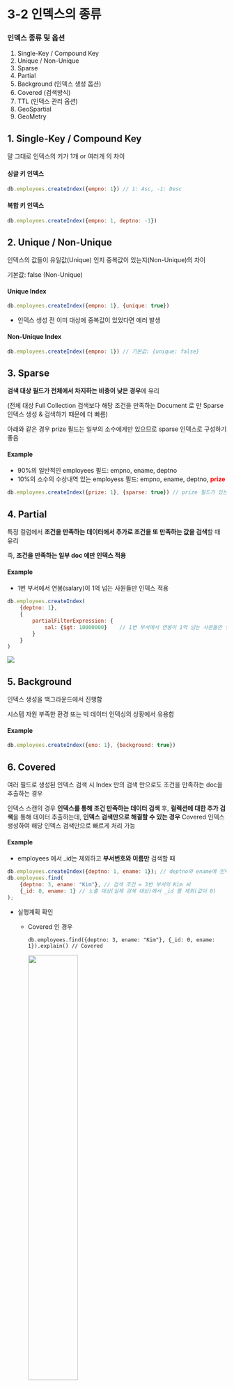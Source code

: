 

# 3-2 인덱스의 종류

### 인덱스 종류 및 옵션

1. Single-Key / Compound Key
2. Unique / Non-Unique
3. Sparse
4. Partial
5. Background (인덱스 생성 옵션)
6. Covered (검색방식)
7. TTL (인덱스 관리 옵션)
8. GeoSpartial
9. GeoMetry



## 1. Single-Key / Compound Key

말 그대로 인덱스의 키가 1개 or 여러개 의 차이



#### 싱글 키 인덱스

````javascript
db.employees.createIndex({empno: 1}) // 1: Asc, -1: Desc
````



#### 복합 키 인덱스

````javascript
db.employees.createIndex({empno: 1, deptno: -1})
````





## 2. Unique / Non-Unique

인덱스의 값들이 유일값(Unique) 인지 중복값이 있는지(Non-Unique)의 차이

기본값: false (Non-Unique)



#### Unique Index

````javascript
db.employees.createIndex({empno: 1}, {unique: true})
````

* 인덱스 생성 전 이미 대상에 중복값이 있었다면 에러 발생



#### Non-Unique Index

````javascript
db.employees.createIndex({empno: 1}) // 기본값: {unique: false}
````





## 3. Sparse

**검색 대상 필드가 전체에서 차지하는 비중이 낮은 경우**에 유리

(전체 대상 Full Collection 검색보다 해당 조건을 만족하는 Document 로 만 Sparse 인덱스 생성 & 검색하기 때문에 더 빠름)



아래와 같은 경우 prize 필드는 일부의 소수에게만 있으므로 sparse 인덱스로 구성하기 좋음



#### Example

* 90%의 일반적인 employees 필드: empno, ename, deptno
* 10%의 소수의 수상내역 있는 employess 필드: empno, ename, deptno, <font color="red">**prize**</font>

````javascript
db.employees.createIndex({prize: 1}, {sparse: true}) // prize 필드가 있는 doc만 인덱스 생성
````





## 4. Partial

특정 컬럼에서 **조건을 만족하는 데이터에서 추가로 조건을 또 만족하는 값을 검색**할 때 유리

즉, **조건을 만족하는 일부 doc 에만 인덱스 적용**



#### Example

* 1번 부서에서 연봉(salary)이 1억 넘는 사원들만 인덱스 적용

````javascript
db.employees.createIndex(
	{deptno: 1},
    {
        partialFilterExpression: {
        	sal: {$gt: 10000000}	// 1번 부서에서 연봉이 1억 넘는 사원들만 인덱스 생성
    	}
    }
)
````

<img src="https://user-images.githubusercontent.com/20942871/46904667-f3beb700-cf22-11e8-8bc5-4a1e9d446a2f.png" />





## 5. Background

인덱스 생성을 백그라운드에서 진행함

시스템 자원 부족한 환경 또는 빅 데이터 인덱싱의 상황에서 유용함



#### Example

````javascript
db.employees.createIndex({eno: 1}, {background: true})
````





## 6. Covered

여러 필드로 생성된 인덱스 검색 시 Index 만의 검색 만으로도 조건을 만족하는 doc을 추출하는 경우

인덱스 스캔의 경우 **인덱스를 통해 조건 만족하는 데이터 검색** 후, **컬렉션에 대한 추가 검색**을 통해 데이터 추출하는데, **인덱스 검색만으로 해결할 수 있는 경우** Covered 인덱스 생성하여 해당 인덱스 검색만으로 빠르게 처리 가능



#### Example

* employees 에서 _id는 제외하고 **부서번호와 이름만** 검색할 때

````javascript
db.employees.createIndex({deptno: 1, ename: 1}); // deptno와 ename에 인덱스
db.employees.find(
    {deptno: 3, ename: "Kim"}, // 검색 조건 = 3번 부서의 Kim 씨
    {_id: 0, ename: 1} // 노출 대상(실제 검색 대상)에서 _id 를 제외(값이 0)
);
````

* 실행계획 확인

  * Covered 인 경우

    ````javas
    db.employees.find({deptno: 3, ename: "Kim"}, {_id: 0, ename: 1}).explain() // Covered
    ````

    <img src="https://user-images.githubusercontent.com/20942871/46904952-7ba6c000-cf27-11e8-911d-ca4aaab645b0.png" width="50%"/>

  * Covered 가 아닌 경우

    ````javascript
    db.employees.find({deptno: 3, ename: "Kim"}).explain() // Not Covered
    ````

    <img src="https://user-images.githubusercontent.com/20942871/46904969-caecf080-cf27-11e8-9d42-8c2863e4caa9.png" width="50%"/>





## 7. TTL

일정 시점이 지난 인덱스 데이터 자동 삭제



#### Example

````javascript
db.employees.createIndex({"dailyWorkLog": 1}, {expireAfterSeconds: 3600})
````







## 8. GeoSpatial

좌표로 구성되는 2차원 구조로 하나의 컬렉션에 하나의 2D 인덱스 생성 가능.

내 위치 기준 반경 1Km 내 맛집 검색 등의 경우에 유용



#### Example

````javascript
db.spatial.ensureIndex({pos: "2d"}) // 2D 인덱스 생성 (안 하면 검색 시 에러)
````





### 연산자 종류

* **$near** : 해당 좌표를 기준으로 가장 가까이 있는 n 개의 좌표 검색
  <img src="https://user-images.githubusercontent.com/20942871/46913874-96813f00-cfd0-11e8-9725-60768da8c083.png" width="50%" />

  ````javascript
  db.spatial.find({
      pos: {
          $near: [5, 5]	// (5,5) 기준으로
      }
  }).limit(5)	// 가장 가까이 있는 5개 추출
  ````

* **$center** : 해당 좌표를 기준으로 가장 가까운 원형 좌표 검색
  <img src="https://user-images.githubusercontent.com/20942871/46913909-3a6aea80-cfd1-11e8-8a2e-02a7787521ff.png" width="50%" />

  ````javascript
  db.spatial.find({
      pos: {
          $geoWithin: {	// $within 은 2.4 버전에서 Deprecated 됨
              $center: [
                  [5, 5], 2	// (5, 5) 를 중점으로 하는 반지름 2인 원 내에 속하는 좌표 검색
              ]
          }
      }
  }, {_id: 0})
  ````

* **$box** : 해당 좌표를 기준으로 가장 가까운 Box 형 좌표를 검색
  <img src="https://user-images.githubusercontent.com/20942871/46913972-e3b1e080-cfd1-11e8-94e8-99b69f485b9a.png" width="50%" />

  ````javascript
  db.spatial.find({
      pos: {
          $geoWithin: {
              $box: [
                  [5, 5], [6, 6]	// (5, 5), (6, 6)을 끝점으로 하는 Box 내에 속하는 좌표 검색
              ]
          }
      }
  }, {_id: 0})
  ````

* **$polygon** : 해당 좌표를 기준으로 가장 가까운 다면체 좌표 검색
  <img src="https://user-images.githubusercontent.com/20942871/46914006-88342280-cfd2-11e8-9d6e-9878c2198ae1.png" width="50%" />

  ````javascript
  db.spatial.find({
      pos: {
          $geoWithin: {
              $polygon: [
                  [3, 4], [5, 7], [7, 4]	// 각 좌표를 끝점으로 하는 삼각형에 속하는 좌표 검색
              ]
          }
      }
  }, {_id: 0})
  ````

* **$centerSphere** : 중점을 기준으로 지정한 반경 내에 속하는 좌표(경도, 위도)를 반환. 
  (centerSphere는 2차원 원이 아닌 3차원 구체 내에 속하는 값 검색)

  ````javascript
  db.tel_pos.find({
      last_pos: {
          $geoWithin: {
              $centerSphere : [
                  [경도, 위도], 반경(radius) // (경도, 위도)를 기준으로 radius 에 포함되는 좌표 검색
              ]
          }
      }
  })
  ````

* **$nearSphere** : 중점을 기준으로 가장 가까운 좌표(경도, 위도) n 개 반환

  ````javascript
  db.tel_pos.find({
      last_pos: {
          $nearSphere: [경도, 위도]	// (경도, 위도)를 기준으로
      }
  }).limit(2)	// 가장 가까이 있는 2개 좌표 반환
  ````




## 9. GeoMetry

직선 또는 곡선의 교차에 의해 이뤄지는 추상적인 구조나 다각형과 같은 기하학적 구조

3가지 타입을 제공하며, 인덱스 타입을 "2dsphere" 로 지정해야 한다.

````javascript
db.position.ensureIndex({loc: "2dsphere"}) // 2dsphere 로 지정 필수
````





### 타입 종류

* **Point Type** : 좌표와 같음

  ````javascript
  /* Point Type 좌표 생성 */
  db.position.insert({
      "loc": {
          "type": "Point",	// Point 타입
          "coordinates": [127.0980748, 37.5301218]	// (경도, 위도)
      },
      "name": [
          "name=동서울 터미널"
      ]
  })
  
  /* Point 좌표를 기준으로 반경 검색 */
  db.position.find({
      loc: {
          $near: {
              $geometry: {
                  type: "Point",	// Point 타입
                  coordinates: [127.1058431, 37.5164113]	// (경도, 위도)
              },
              $maxDistance: 2000,	// 미터 값
  	        $minDistance: 10 	// 미터 값
          }        
      }
  })
  ````

* **LineString Type** : 경로 등의 선분 위에 위치한 좌표를 검색할 때 사용

  ````javascript
  /* 경로 (선분)에 속하는 값 생성 */
  db.position.insert({
      loc: {
          type: "LineString",
          coordinates: [
              [127.1058431, 37.5164113],	// 잠실역
              [127.0846600, 37.5120906],	// 신천역
              [127.0740075, 37.5133497],	// 종합운동장역
              [127.0847829, 37.5105344]	// 삼성역
          ]
      },
      pos_name: [
          "start_name=SamSung Station",
          "route1=Complex Stadium Station",
          "route2=SinCheon Station",
          "end_name=JamSil Station"
      ]
  })
  
  /* 경로상에 있는 지하철 역 검색 */
  db.position.find({
      loc: {
          $geoIntersects: {
              $geometry: {
                  type: "LineString",
                  coordinates: [
                      [127.1058431, 37.5164113],
                      [127.0846600, 37.5120906],
                      [127.0740075, 37.5133497],
                      [127.0847829, 37.5105344]
                  ]
              }
          }
      }
  }).pretty()
  ````

* **Polygon Type** : 다면체 내에 속하는 좌표를 검색

  ````javascript
  /* 올림픽 공원 영역 저장 */
  db.position.insert({
      loc: {
          type: "Polygon",
          coordinates: [
              [127.1261076, 37.5191452], // 몽촌토성역
              [127.1220412, 37.5221428],
              [127.1224733, 37.5239739],
              [127.1269535, 37.5231093],
              [127.1290333, 37.5179105],
              [127.1239271, 37.5116750],
              [127.1261076, 37.5191452] // 몽촌토성역
          ]
      },
      pos_name: [
          "add_name=올림픽 공원",
          "add_type=공원"
      ]
  })
  
  /* 올림픽 공원 내 수영장 위치 저장 */
  db.position.insert({
      loc: {
          type: "Point",
          coordinates: [127.126553, 37.520952]
      },
      pos_name: [
          "add_name=올림픽 수영장",
          "add_tag=Public Sport"
      ]
  })
  
  
  /* 올림픽 공원 영역 내 어떤 시설물들이 있는지 검색 */
  db.position.find({
      loc: {
          $geoWithin: {
              $geometry: {
                  type: "Polygon",
                  coordinates: [
                      [
                          [127.1261076, 37.5191452], // 몽촌토성역
                          [127.1220412, 37.5221428],
                          [127.1224733, 37.5239739],
                          [127.1269535, 37.5231093],
                          [127.1290333, 37.5179105],
                          [127.1239271, 37.5116750],
                          [127.1261076, 37.5191452] // 몽촌토성역
                      ]
                  ]
              }
          }
      }
  }).pretty()
  ````
